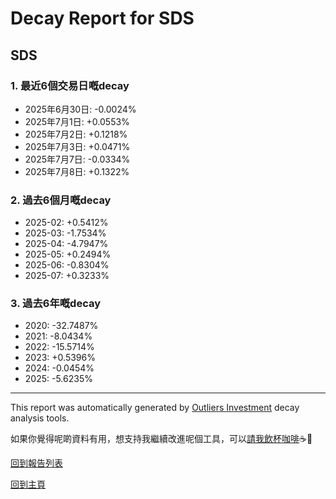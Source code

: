 # Decay Report for SDS

## SDS

### 1. 最近6個交易日嘅decay

- 2025年6月30日: -0.0024%
- 2025年7月1日: +0.0553%
- 2025年7月2日: +0.1218%
- 2025年7月3日: +0.0471%
- 2025年7月7日: -0.0334%
- 2025年7月8日: +0.1322%

### 2. 過去6個月嘅decay

- 2025-02: +0.5412%
- 2025-03: -1.7534%
- 2025-04: -4.7947%
- 2025-05: +0.2494%
- 2025-06: -0.8304%
- 2025-07: +0.3233%

### 3. 過去6年嘅decay

- 2020: -32.7487%
- 2021: -8.0434%
- 2022: -15.5714%
- 2023: +0.5396%
- 2024: -0.0454%
- 2025: -5.6235%

------------------------------
This report was automatically generated by [Outliers Investment](https://outliersecon.github.io/Outliers-Investment/) decay analysis tools.

如果你覺得呢啲資料有用，想支持我繼續改進呢個工具，可以[請我飲杯咖啡](https://buymeacoffee.com/outliersecon)☕🙏

[回到報告列表](https://outliersecon.github.io/Outliers-Investment/reports/reports_public)

[回到主頁](https://outliersecon.github.io/Outliers-Investment/)